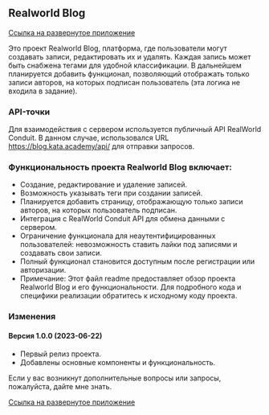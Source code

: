## Realworld Blog

[Ссылка на развернутое приложение](https://realworldblog-dima-gorunov.vercel.app/articles)

Это проект Realworld Blog, платформа, где пользователи могут создавать записи, редактировать их и удалять. Каждая запись может быть снабжена тегами для удобной классификации. В дальнейшем планируется добавить функционал, позволяющий отображать только записи авторов, на которых подписан пользователь (эта логика не входила в задание).

### API-точки

Для взаимодействия с сервером используется публичный API RealWorld Conduit. В данном случае, использовался URL https://blog.kata.academy/api/ для отправки запросов.

### Функциональность проекта Realworld Blog включает:

- Создание, редактирование и удаление записей.
- Возможность указывать теги при создании записей.
- Планируется добавить страницу, отображающую только записи авторов, на которых пользователь подписан.
- Интеграция с RealWorld Conduit API для обмена данными с сервером.
- Ограничение функционала для неаутентифицированных пользователей: невозможность ставить лайки под записями и создавать свои записи.
- Полный функционал становится доступным после регистрации или авторизации.
- Примечание: Этот файл readme предоставляет обзор проекта Realworld Blog и его функциональности. Для подробного кода и специфики реализации обратитесь к исходному коду проекта.

### Изменения

#### Версия 1.0.0 (2023-06-22)

- Первый релиз проекта.
- Добавлены основные компоненты и функциональность.

Если у вас возникнут дополнительные вопросы или запросы, пожалуйста, дайте мне знать.

[Ссылка на развернутое приложение](https://realworldblog-dima-gorunov.vercel.app/articles)
